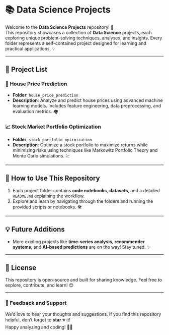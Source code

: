 # 📚 Data Science Projects  

Welcome to the **Data Science Projects** repository! 🚀  
This repository showcases a collection of **Data Science** projects, each exploring unique problem-solving techniques, analyses, and insights. Every folder represents a self-contained project designed for learning and practical applications. 💡  

---

## 📁 Project List  

### 🏡 House Price Prediction  
- **Folder**: `house_price_prediction`  
- **Description**: Analyze and predict house prices using advanced machine learning models. Includes feature engineering, data preprocessing, and evaluation metrics. 🏘️  

### 📈 Stock Market Portfolio Optimization  
- **Folder**: `stock_portfolio_optimization`  
- **Description**: Optimize a stock portfolio to maximize returns while minimizing risks using techniques like Markowitz Portfolio Theory and Monte Carlo simulations. 💹  

---

## 🔧 How to Use This Repository  
1. Each project folder contains **code notebooks**, **datasets**, and a detailed `README.md` explaining the workflow.  
2. Explore and learn by navigating through the folders and running the provided scripts or notebooks. 🛠️  

---

## 💡 Future Additions  
- More exciting projects like **time-series analysis**, **recommender systems**, and **AI-based predictions** are on the way! Stay tuned. ✨  

---

## 📜 License  
This repository is open-source and built for sharing knowledge. Feel free to explore, contribute, and learn! 😊  

---

### 🌟 Feedback and Support  
We’d love to hear your thoughts and suggestions. If you find this repository helpful, don’t forget to **star ⭐** it!  
Happy analyzing and coding! 🧑‍💻  
